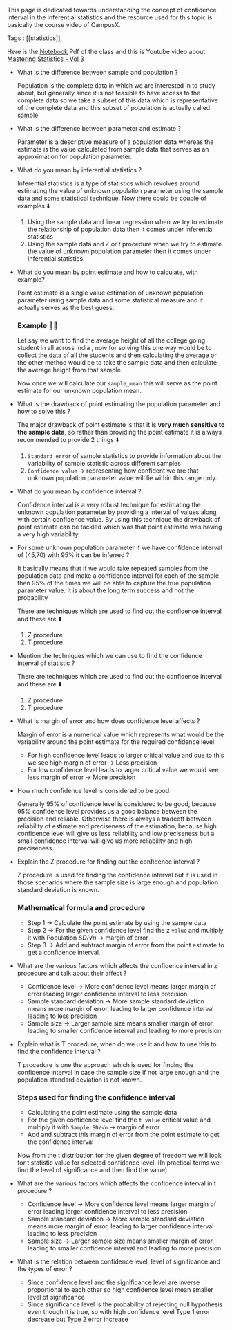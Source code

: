 This page is dedicated towards understanding the concept of confidence interval in the inferential statistics and the resource used for this topic is basically the course video of CampusX. 

Tags : [[statistics]],

Here is the [Notebook](https://drive.google.com/file/d/1nskWHtR1ePmrje76k71gdUc2-fcVWvMH/view) Pdf of the class and this is Youtube video about [Mastering Statistics - Vol 3](https://youtube.com/playlist?list=PLnVYEpTNGNtXVA7cR_H85j5Lxw8JOoX1z&si=xCyqwdsM5fibJBVe) 


- What is the difference between sample and population ?
    
    Population is the complete data in which we are interested in to study about, but generally since it is not feasible to have access to the complete data so we take a subset of this data which is representative of the complete data and this subset of population is actually called sample
    
- What is the difference between parameter and estimate ?
    
    Parameter is a descriptive measure of a population data whereas the estimate is the value calculated from sample data that serves as an approximation for population parameter.
    
- What do you mean by inferential statistics ?
    
    Inferential statistics is a type of statistics which revolves around estimating the value of  unknown population parameter using the sample data and some statistical technique. Now there could be couple of examples ⬇️
    
     1. Using the sample data and linear regression when we try to estimate the relationship of population data then it comes under inferential statistics
     2. Using the sample data and Z or t procedure when we try to estimate the value of unknown population parameter then it comes under inferential statistics.
    
- What do you mean by point estimate and how to calculate, with example?
    
    Point estimate is a single value estimation of unknown population parameter using sample data and some statistical measure and it actually serves as the best guess.
    
    ### Example 👦🏻
    
    Let say we want to find the average height of all the college going student in all across India , now for solving this one way would be to collect the data of all the students and then calculating the average or the other method would be to take the sample data and then calculate the average height from that sample.
    
    Now once we will calculate our `sample_mean` this will serve as the point estimate for our unknown population mean.
    
- What is the drawback of point estimating the population parameter and how to solve this ?
    
    The major drawback of point estimate is that it is **very much sensitive to the sample data**, so rather than providing the point estimate it is always recommended to provide 2 things ⬇️
    
    1. `Standard error` of sample statistics to provide information about the variability of sample statistic across different samples
    2. `Confidence value` → representing how confident we are that unknown population parameter value will lie within this range only.

- What do you mean by confidence interval ?
    
    Confidence interval is a very robust technique for estimating the unknown population  parameter by providing a interval of values along with certain confidence value. By using this technique the drawback of point estimate can be tackled which was that point estimate was having a very high variability.
    
- For some unknown population parameter if we have confidence interval of (45,70) with 95% it can be inferred ?
    
    It basically means that if we would take repeated samples from the population data and make a confidence interval for each of the sample then 95% of the times we will be able to capture the true population parameter value. It is about the long term success and not the probability 
    




    There are techniques which are used to find out the confidence interval and these are ⬇️
    1. Z procedure
    2. T procedure

- Mention the techniques which we can use to find the confidence interval of statistic ?
    
    There are techniques which are used to find out the confidence interval and these are ⬇️
    
    1. Z procedure
    2. T procedure

- What is margin of error and how does confidence level affects ?
    
    Margin of error is a numerical value which represents what would be the variability around the point estimate for the required confidence level.
    
    - For high confidence level leads to larger critical value and due to this we see high  margin of error → Less precision
    - For low confidence level leads to larger critical value we would see less margin of error → More precision

- How much confidence level is considered to be good
    
    Generally 95% of confidence level is considered to be good, because 95% confidence level  provides us a good balance between the precision and reliable. Otherwise there is always a tradeoff between reliability of estimate and preciseness of the estimation, because high confidence level will give us less reliability and low preciseness but a small confidence interval will give us more reliability and high preciseness.
    
- Explain the Z procedure for finding out the confidence interval ?
    
    Z procedure is used for finding the confidence interval but it is used in those scenarios where the sample size is large enough and population standard deviation is known.
    
    ### Mathematical formula and procedure
    
    - Step 1 → Calculate the point estimate by using the sample data
    - Step 2 → For the given confidence level find the z `value` and multiply it with Population $SD/√n$ → margin of error
    - Step 3 → Add and subtract margin of error from the point estimate to get a confidence interval.

- What are the various factors which affects the confidence interval in z procedure and talk about their affect ?
    
    - Confidence level → More confidence level means larger margin of error leading larger confidence interval to less precision
    - Sample standard deviation → More sample standard deviation means more margin of error, leading to larger confidence interval leading to less precision
    - Sample size → Larger sample size means smaller margin of error, leading to smaller confidence interval and leading to more precision

- Explain what is T procedure, when do we use it and how to use this to find the confidence interval ?
    
    T procedure is one the approach which is used for finding the confidence interval in case the sample size if not large enough and the population standard deviation is not known.
    
    ### Steps used for finding the confidence interval
    
    - Calculating the point estimate using the sample data
    - For the given confidence level find the `t value` critical value and multiply it with `Sample SD/√n` → margin of error
    - Add and subtract this margin of error from the point estimate to get the confidence interval

    Now from the t distribution for the given degree of freedom we will look for t statistic value for selected confidence level. (In practical terms we find the level of significance and then find the value)
    
- What are the various factors which affects the confidence interval in t procedure ?
    
    - Confidence level → More confidence level means larger margin of error leading larger confidence interval to less precision
    - Sample standard deviation → More sample standard deviation means more margin of error, leading to larger confidence interval leading to less precision
    - Sample size → Larger sample size means smaller margin of error, leading to smaller confidence interval and leading to more precision.

- What is the relation between confidence level, level of significance and the types of error ? 
    - Since confidence level and the significance level are inverse proportional to each other so high confidence level mean smaller level of significance 
    - Since significance level is the probability of rejecting null hypothesis even though it is true, so with high confidence level Type 1 error decrease but Type 2 error increase